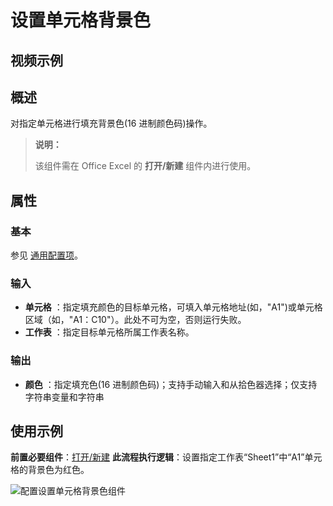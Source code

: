 # 设置单元格背景色

## 视频示例

## 概述

对指定单元格进行填充背景色(16 进制颜色码)操作。

> **说明：**
>
> 该组件需在 Office Excel 的 **打开/新建** 组件内进行使用。

## 属性

### 基本

参见 [通用配置项](../Appendix/CommonConfigurationItems.md)。

### 输入

- **单元格** ：指定填充颜色的目标单元格，可填入单元格地址(如，"A1")或单元格区域（如，"A1：C10"）。此处不可为空，否则运行失败。
- **工作表** ：指定目标单元格所属工作表名称。

### 输出

- **颜色** ：指定填充色(16 进制颜色码)；支持手动输入和从拾色器选择；仅支持字符串变量和字符串

## 使用示例

**前置必要组件**：[打开/新建](../OfficeExcel/OpenExcel.md)
**此流程执行逻辑**：设置指定工作表“Sheet1”中“A1”单元格的背景色为红色。

![配置设置单元格背景色组件](https://docimages.blob.core.chinacloudapi.cn/images/Activities/SetCellBackColor2.png)
